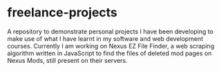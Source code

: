# freelance-projects

A repository to demonstrate personal projects I have been developing to make use of what I have learnt in my software and web development courses. Currently I am working on Nexus EZ File Finder, a web scraping algorithm written in JavaScript to find the files of deleted mod pages on Nexus Mods, still present on their servers.
